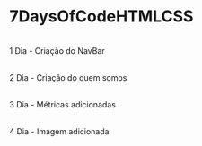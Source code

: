 # 7DaysOfCodeHTMLCSS

<br>1 Dia - Criação do NavBar<br/>


<br>2 Dia - Criação do quem somos<br/>

<br>3 Dia - Métricas adicionadas<br/>

<br>4 Dia - Imagem adicionada<br/>